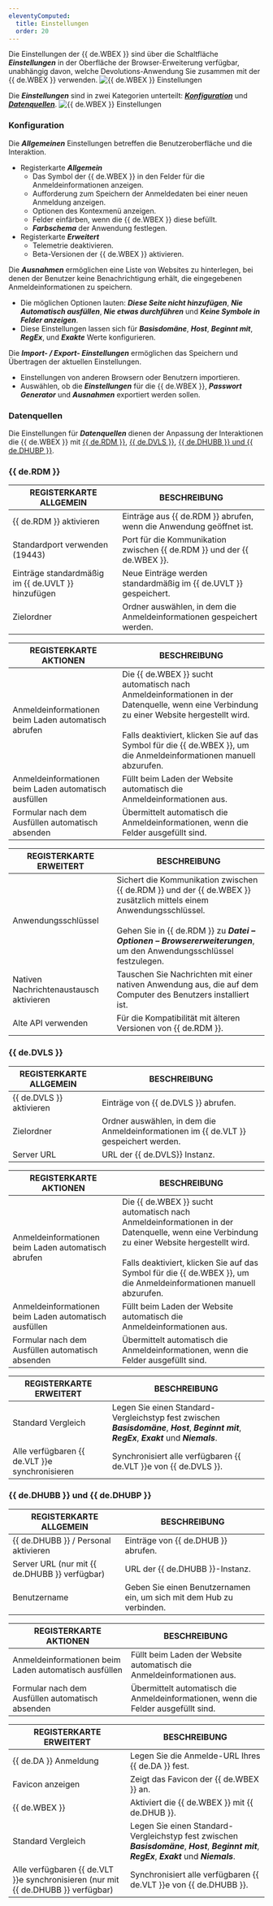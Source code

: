 ```yaml
---
eleventyComputed:
  title: Einstellungen
  order: 20
---
```

Die Einstellungen der {{ de.WBEX }} sind über die Schaltfläche ***Einstellungen*** in der Oberfläche der Browser-Erweiterung verfügbar, unabhängig davon, welche Devolutions-Anwendung Sie zusammen mit der {{ de.WBEX }} verwenden.
![{{ de.WBEX }} Einstellungen](https://cdnweb.devolutions.net/docs/de/dwl/Dwl2000.png)

Die ***Einstellungen*** sind in zwei Kategorien unterteilt: [***Konfiguration***](#konfiguration) und [***Datenquellen***](#datenquellen).
![{{ de.WBEX }} Einstellungen](https://cdnweb.devolutions.net/docs/de/dwl/Dwl4027.png)

### Konfiguration
Die ***Allgemeinen*** Einstellungen betreffen die Benutzeroberfläche und die Interaktion.

* Registerkarte ***Allgemein***
    * Das Symbol der {{ de.WBEX }} in den Felder für die Anmeldeinformationen anzeigen.
    * Aufforderung zum Speichern der Anmeldedaten bei einer neuen Anmeldung anzeigen.
    * Optionen des Kontexmenü anzeigen.
    * Felder einfärben, wenn die {{ de.WBEX }} diese befüllt.
    * ***Farbschema*** der Anwendung festlegen.
* Registerkarte ***Erweitert***
    * Telemetrie deaktivieren.
    * Beta-Versionen der {{ de.WBEX }} aktivieren.

Die ***Ausnahmen*** ermöglichen eine Liste von Websites zu hinterlegen, bei denen der Benutzer keine Benachrichtigung erhält, die eingegebenen Anmeldeinformationen zu speichern.

* Die möglichen Optionen lauten: ***Diese Seite nicht hinzufügen***, ***Nie Automatisch ausfüllen***, ***Nie etwas durchführen*** und ***Keine Symbole in Felder anzeigen***.
* Diese Einstellungen lassen sich für ***Basisdomäne***, ***Host***, ***Beginnt mit***, ***RegEx***, und ***Exakte*** Werte konfigurieren.

Die ***Import- / Export- Einstellungen*** ermöglichen das Speichern und Übertragen der aktuellen Einstellungen.

* Einstellungen von anderen Browsern oder Benutzern importieren.
* Auswählen, ob die ***Einstellungen*** für die {{ de.WBEX }}, ***Passwort Generator***  und ***Ausnahmen*** exportiert werden sollen.

### Datenquellen
Die Einstellungen für ***Datenquellen*** dienen der Anpassung der Interaktionen die {{ de.WBEX }} mit [{{ de.RDM }}](#remote-desktop-manager), [{{ de.DVLS }}](#devolutions-server), [{{ de.DHUBB }} und {{ de.DHUBP }}](#devolutions-hub-business-und-devolutions-hub-personal).

### {{ de.RDM }}
| REGISTERKARTE ALLGEMEIN                            | BESCHREIBUNG                                                            |
|----------------------------------------------------|-------------------------------------------------------------------------|
| {{ de.RDM }} aktivieren                            | Einträge aus {{ de.RDM }} abrufen, wenn die Anwendung geöffnet ist.     |
| Standardport verwenden (19443)                     | Port für die Kommunikation zwischen {{ de.RDM }} und der {{ de.WBEX }}. |
| Einträge standardmäßig im {{ de.UVLT }} hinzufügen | Neue Einträge werden standardmäßig im {{ de.UVLT }} gespeichert.        |
| Zielordner                                         | Ordner auswählen, in dem die Anmeldeinformationen gespeichert werden.   |

| REGISTERKARTE AKTIONEN                                | BESCHREIBUNG                                                                       |
|-------------------------------------------------------|------------------------------------------------------------------------------------|
| Anmeldeinformationen beim Laden automatisch abrufen   | Die {{ de.WBEX }} sucht automatisch nach Anmeldeinformationen in der Datenquelle, wenn eine Verbindung zu einer Website hergestellt wird. <br> <br> Falls deaktiviert, klicken Sie auf das Symbol für die {{ de.WBEX }}, um die Anmeldeinformationen manuell abzurufen. |
| Anmeldeinformationen beim Laden automatisch ausfüllen | Füllt beim Laden der Website automatisch die Anmeldeinformationen aus.             |
| Formular nach dem Ausfüllen automatisch absenden      | Übermittelt automatisch die Anmeldeinformationen, wenn die Felder ausgefüllt sind. |

| REGISTERKARTE ERWEITERT                 | BESCHREIBUNG                                                   |
|-----------------------------------------|----------------------------------------------------------------|
| Anwendungsschlüssel                     | Sichert die Kommunikation zwischen {{ de.RDM }} und der {{ de.WBEX }} zusätzlich mittels einem Anwendungsschlüssel. <br> <br> Gehen Sie in {{ de.RDM }} zu ***Datei – Optionen – Browsererweiterungen***, um den Anwendungsschlüssel festzulegen. |
| Nativen Nachrichtenaustausch aktivieren | Tauschen Sie Nachrichten mit einer nativen Anwendung aus, die auf dem Computer des Benutzers installiert ist. |
| Alte API verwenden                      | Für die Kompatibilität mit älteren Versionen von {{ de.RDM }}. |

### {{ de.DVLS }}
| REGISTERKARTE ALLGEMEIN  | BESCHREIBUNG                                                                          |
|--------------------------|---------------------------------------------------------------------------------------|
| {{ de.DVLS }} aktivieren | Einträge von {{ de.DVLS }} abrufen.                                                   |
| Zielordner               | Ordner auswählen, in dem die Anmeldeinformationen im {{ de.VLT }} gespeichert werden. |
| Server URL               | URL der {{ de.DVLS}} Instanz.                                                         |

| REGISTERKARTE AKTIONEN                                | BESCHREIBUNG                                                                       |
|-------------------------------------------------------|------------------------------------------------------------------------------------|
| Anmeldeinformationen beim Laden automatisch abrufen   | Die {{ de.WBEX }} sucht automatisch nach Anmeldeinformationen in der Datenquelle, wenn eine Verbindung zu einer Website hergestellt wird. <br> <br> Falls deaktiviert, klicken Sie auf das Symbol für die {{ de.WBEX }}, um die Anmeldeinformationen manuell abzurufen. |
| Anmeldeinformationen beim Laden automatisch ausfüllen | Füllt beim Laden der Website automatisch die Anmeldeinformationen aus.             |
| Formular nach dem Ausfüllen automatisch absenden      | Übermittelt automatisch die Anmeldeinformationen, wenn die Felder ausgefüllt sind. |

| REGISTERKARTE ERWEITERT                        | BESCHREIBUNG                                                     |
|------------------------------------------------|------------------------------------------------------------------|
| Standard Vergleich                             | Legen Sie einen Standard-Vergleichstyp fest zwischen ***Basisdomäne***, ***Host***, ***Beginnt mit***, ***RegEx***, ***Exakt*** und ***Niemals***. |
| Alle verfügbaren {{ de.VLT }}e synchronisieren | Synchronisiert alle verfügbaren {{ de.VLT }}e von {{ de.DVLS }}. |

### {{ de.DHUBB }} und {{ de.DHUBP }}
| REGISTERKARTE ALLGEMEIN                       | BESCHREIBUNG                                                         |
|-----------------------------------------------|----------------------------------------------------------------------|
| {{ de.DHUBB }} / Personal aktivieren          | Einträge von {{ de.DHUB }} abrufen.                                  |
| Server URL (nur mit {{ de.DHUBB }} verfügbar) | URL der {{ de.DHUBB }}-Instanz.                                      |
| Benutzername                                  | Geben Sie einen Benutzernamen ein, um sich mit dem Hub zu verbinden. |

| REGISTERKARTE AKTIONEN                                | BESCHREIBUNG                                                                       |
|-------------------------------------------------------|------------------------------------------------------------------------------------|
| Anmeldeinformationen beim Laden automatisch ausfüllen | Füllt beim Laden der Website automatisch die Anmeldeinformationen aus.             |
| Formular nach dem Ausfüllen automatisch absenden      | Übermittelt automatisch die Anmeldeinformationen, wenn die Felder ausgefüllt sind. |

| REGISTERKARTE ERWEITERT | BESCHREIBUNG                                      |
|-------------------------|---------------------------------------------------|
| {{ de.DA }} Anmeldung   | Legen Sie die Anmelde-URL Ihres {{ de.DA }} fest. |
| Favicon anzeigen        | Zeigt das Favicon der {{ de.WBEX }} an.           |
| {{ de.WBEX }}           | Aktiviert die {{ de.WBEX }} mit {{ de.DHUB }}.    |
| Standard Vergleich      | Legen Sie einen Standard-Vergleichstyp fest zwischen ***Basisdomäne***, ***Host***, ***Beginnt mit***, ***RegEx***, ***Exakt*** und ***Niemals***. |
| Alle verfügbaren {{ de.VLT }}e synchronisieren (nur mit {{ de.DHUBB }} verfügbar) | Synchronisiert alle verfügbaren {{ de.VLT }}e von {{ de.DHUBB }}. |
